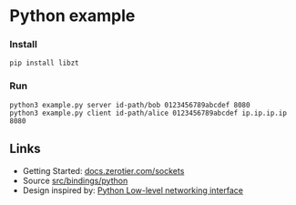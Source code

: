 # Python example

### Install

```
pip install libzt
```

### Run
```
python3 example.py server id-path/bob 0123456789abcdef 8080
python3 example.py client id-path/alice 0123456789abcdef ip.ip.ip.ip 8080
```

## Links

 - Getting Started: [docs.zerotier.com/sockets](https://docs.zerotier.com/sockets/tutorial.html)
 - Source [src/bindings/python](../../src/bindings/python)
 - Design inspired by: [Python Low-level networking interface](https://docs.python.org/3/library/socket.html)
